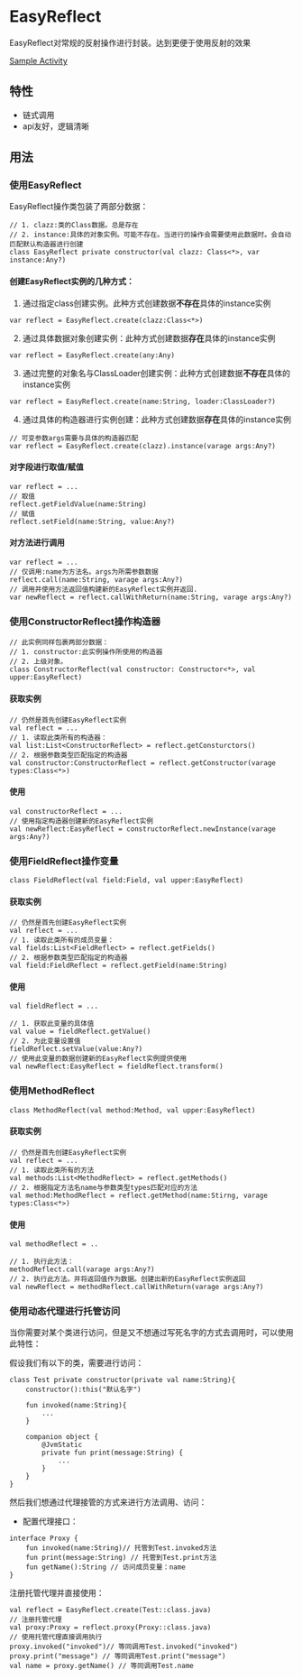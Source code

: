 # EasyReflect

EasyReflect对常规的反射操作进行封装。达到更便于使用反射的效果

[Sample Activity](../app/src/main/java/com/haoge/sample/easyandroid/activities/EasyReflectActivity.kt)

## 特性

- 链式调用
- api友好，逻辑清晰

## 用法

### 使用EasyReflect

EasyReflect操作类包装了两部分数据：

```
// 1. clazz:类的Class数据。总是存在
// 2. instance:具体的对象实例。可能不存在。当进行的操作会需要使用此数据时。会自动匹配默认构造器进行创建
class EasyReflect private constructor(val clazz: Class<*>, var instance:Any?)
```

#### 创建EasyReflect实例的几种方式：

1. 通过指定class创建实例。此种方式创建数据**不存在**具体的instance实例

```
var reflect = EasyReflect.create(clazz:Class<*>)
```

2. 通过具体数据对象创建实例：此种方式创建数据**存在**具体的instance实例

```
var reflect = EasyReflect.create(any:Any)
```

3. 通过完整的对象名与ClassLoader创建实例：此种方式创建数据**不存在**具体的instance实例

```
var reflect = EasyReflect.create(name:String, loader:ClassLoader?)
```

4. 通过具体的构造器进行实例创建：此种方式创建数据**存在**具体的instance实例

```
// 可变参数args需要与具体的构造器匹配
var reflect = EasyReflect.create(clazz).instance(varage args:Any?)
```

#### 对字段进行取值/赋值

```
var reflect = ...
// 取值
reflect.getFieldValue(name:String)
// 赋值
reflect.setField(name:String, value:Any?)
```

#### 对方法进行调用

```
var reflect = ...
// 仅调用:name为方法名。args为所需参数数据
reflect.call(name:String, varage args:Any?)
// 调用并使用方法返回值构建新的EasyReflect实例并返回.
var newReflect = reflect.callWithReturn(name:String, varage args:Any?)
```

### 使用ConstructorReflect操作构造器

```
// 此实例同样包裹两部分数据：
// 1. constructor:此实例操作所使用的构造器
// 2. 上级对象。
class ConstructorReflect(val constructor: Constructor<*>, val upper:EasyReflect)
```

#### 获取实例

```
// 仍然是首先创建EasyReflect实例
val reflect = ...
// 1. 读取此类所有的构造器：
val list:List<ConstructorReflect> = reflect.getConsturctors()
// 2. 根据参数类型匹配指定的构造器
val constructor:ConstructorReflect = reflect.getConstructor(varage types:Class<*>)
```

#### 使用

```
val constructorReflect = ...
// 使用指定构造器创建新的EasyReflect实例
val newReflect:EasyReflect = constructorReflect.newInstance(varage args:Any?)
```

### 使用FieldReflect操作变量

```
class FieldReflect(val field:Field, val upper:EasyReflect)
```

#### 获取实例

```
// 仍然是首先创建EasyReflect实例
val reflect = ...
// 1. 读取此类所有的成员变量：
val fields:List<FieldReflect> = reflect.getFields()
// 2. 根据参数类型匹配指定的构造器
val field:FieldReflect = reflect.getField(name:String)
```

#### 使用

```
val fieldReflect = ...

// 1. 获取此变量的具体值
val value = fieldReflect.getValue()
// 2. 为此变量设置值
fieldReflect.setValue(value:Any?)
// 使用此变量的数据创建新的EasyReflect实例提供使用
val newReflect:EasyReflect = fieldReflect.transform()
```

### 使用MethodReflect

```
class MethodReflect(val method:Method, val upper:EasyReflect)
```

#### 获取实例

```
// 仍然是首先创建EasyReflect实例
val reflect = ...
// 1. 读取此类所有的方法
val methods:List<MethodReflect> = reflect.getMethods()
// 2. 根据指定方法名name与参数类型types匹配对应的方法
val method:MethodReflect = reflect.getMethod(name:Stirng, varage types:Class<*>)
```

#### 使用

```
val methodReflect = ..

// 1. 执行此方法：
methodReflect.call(varage args:Any?)
// 2. 执行此方法。并将返回值作为数据。创建出新的EasyReflect实例返回
val newReflect = methodReflect.callWithReturn(varage args:Any?)
```

### 使用动态代理进行托管访问

当你需要对某个类进行访问，但是又不想通过写死名字的方式去调用时，可以使用此特性：

假设我们有以下的类，需要进行访问：

```
class Test private constructor(private val name:String){
    constructor():this("默认名字")

    fun invoked(name:String){
        ...
    }

    companion object {
        @JvmStatic
        private fun print(message:String) {
            ...
        }
    }
}
```

然后我们想通过代理接管的方式来进行方法调用、访问：

- 配置代理接口：

```
interface Proxy {
    fun invoked(name:String)// 托管到Test.invoked方法
    fun print(message:String) // 托管到Test.print方法
    fun getName():String // 访问成员变量：name
}
```

注册托管代理并直接使用：

```
val reflect = EasyReflect.create(Test::class.java)
// 注册托管代理
val proxy:Proxy = reflect.proxy(Proxy::class.java)
// 使用托管代理直接调用执行
proxy.invoked("invoked")// 等同调用Test.invoked("invoked")
proxy.print("message") // 等同调用Test.print("message")
val name = proxy.getName() // 等同调用Test.name
```
